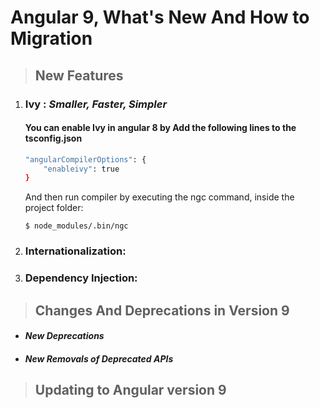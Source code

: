 # Angular 9, What's New And How to Migration

>## New Features


1. ### Ivy : *Smaller, Faster, Simpler* 
	#### You can enable Ivy in angular 8 by Add the following lines to the tsconfig.json 

	```bash
	"angularCompilerOptions": {
		"enableivy": true
	}
	```
	And then run compiler by executing the ngc command, inside the project folder:

	```
	$ node_modules/.bin/ngc
	```


2. ### Internationalization: 
3. ### Dependency Injection:




>## Changes And Deprecations in Version 9

   * #### *New Deprecations*

   * #### *New Removals of Deprecated APIs*

>## Updating to Angular version 9